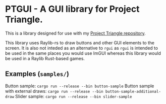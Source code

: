 # PTGUI - A GUI library for Project Triangle.

This is a library designed for use with my [Project Triangle repository](https://github.com/STBoyden/project-triangle).


This library uses Raylib-rs to draw buttons and other GUI elements to the screen. It is also not inteded as an alternative
to `rgui` as `rgui` is intended to be used in the same places you would use ImGUI whereas this library would be used in
a Raylib Rust-based games.

## Examples (`samples/`)
Button sample: `cargo run --release --bin button-sample`
Button sample with external draws: `cargo run --release --bin button-sample-additional-draw`
Slider sample: `cargo run --release --bin slider-sample`
